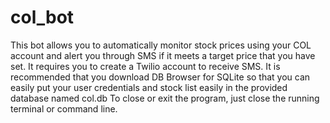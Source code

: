 # col_bot

This bot allows you to automatically monitor stock prices using your COL account and alert you through SMS if it meets a target price that you have set. 
It requires you to create a Twilio account to receive SMS.
It is recommended that you download DB Browser for SQLite so that you can easily put your user credentials and stock list easily in the provided database named col.db
To close or exit the program, just close the running terminal or command line.
